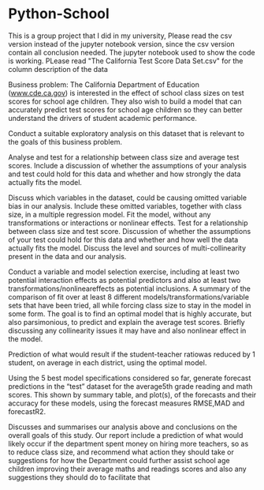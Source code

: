 # Python-School

This is a group project that I did in my university, Please read the csv version instead of the jupyter notebook version, since the csv version contain all conclusion needed. 
The jupyter notebook used to show the code is working. PLease read "The California Test Score Data Set.csv" for the column description of the data

Business problem:
The California Department of Education (www.cde.ca.gov) is interested in the effect of  school  class  sizes  on  test  scores  for  school  age  children. They  also  wish  to  build a  model  that  can  accurately  predict  test  scores  for  school  age  children so they can better understand the drivers of student academic performance.

Conduct a suitable exploratory analysis on this dataset that is relevant to the goals of this business problem.

Analyse  and  test  for  a  relationship  between  class  size  and  average  test  scores. Include a discussion of whether the assumptions of your analysis and test could hold for this data and whether and how strongly the data actually fits the model. 

Discuss which variables in the dataset, could be causing omitted variable bias in our analysis. Include these omitted variables, together with class size, in a multiple  regression  model. Fit the model, without  any  transformations  or  interactions  or  nonlinear  effects. Test for a relationship between class size and test score. Discussion of whether the assumptions of your test could hold for this data and whether and how well the data actually fits the model. Discuss the level and sources of multi-collinearity present in the data and our analysis.

Conduct a variable and model selection exercise, including at least two potential interaction effects as potential predictors and also at least two transformations/nonlineareffects as potential inclusions. A summary of the comparison of fit over at least 8 different models/transformations/variable sets that have been tried, all while forcing class size to stay in the model in some form. The goal is to find an optimal model that is highly accurate, but also parsimonious, to predict and explain the  average test scores. Briefly discussing any collinearity issues it may have and also nonlinear effect in the model.

Prediction of what would result if the student-teacher ratiowas reduced by 1 student, on average in each district, using the optimal model.

Using the 5 best model specifications considered so far, generate forecast predictions in the “test” dataset for the average5th grade reading and math scores. This shown by summary table, and plot(s), of the forecasts and their accuracy for these models, using the forecast measures RMSE,MAD and forecastR2.

Discusses and summarises our analysis above  and conclusions on the  overall goals of this  study. Our report include a prediction of what would likely occur if the department spent money on hiring more teachers, so as  to  reduce class size,  and recommend what action they should take or suggestions for how the Department could further assist school age children improving their average maths and readings scores and also any suggestions they should do to facilitate that
